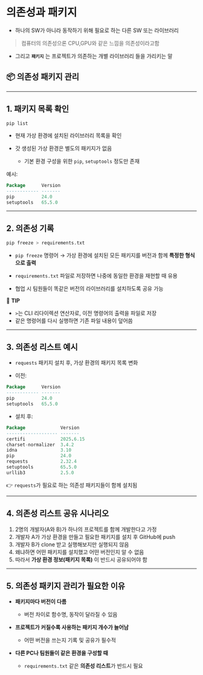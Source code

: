 # 의존성과 패키지

- 하나의 SW가 아니라 동작하기 위해 필요로 하는 다른 SW 또는 라이브러리

> 컴퓨터의 의존성으론 CPU,GPU와 같은 느낌을 의존성이라고함

- 그리고 **`패키지`** 는 프로젝트가 의존하는 개별 라이브러리 들을 가리키는 말

## 📦 의존성 패키지 관리

---

## 1. 패키지 목록 확인

```bash
pip list
```

- 현재 가상 환경에 설치된 라이브러리 목록을 확인
- 갓 생성된 가상 환경은 별도의 패키지가 없음

  - 기본 환경 구성을 위한 `pip`, `setuptools` 정도만 존재

예시:

```sql
Package      Version
------------ -------
pip          24.0
setuptools   65.5.0
```

---

## 2. 의존성 기록

```bash
pip freeze > requirements.txt
```

- `pip freeze` 명령어
  → 가상 환경에 설치된 모든 패키지를 버전과 함께 **특정한 형식으로 출력**

- `requirements.txt` 파일로 저장하면 나중에 동일한 환경을 재현할 때 유용

- 협업 시 팀원들이 똑같은 버전의 라이브러리를 설치하도록 공유 가능

📌 **TIP**

- `>`는 CLI 리다이렉션 연산자로, 이전 명령어의 출력을 파일로 저장
- 같은 명령어를 다시 실행하면 기존 파일 내용이 덮어씀

---

## 3. 의존성 리스트 예시

- `requests` 패키지 설치 후, 가상 환경의 패키지 목록 변화

- 이전:

```sql
Package      Version
------------ -------
pip          24.0
setuptools   65.5.0
```

- 설치 후:

```sql
Package             Version
------------------- -------
certifi             2025.6.15
charset-normalizer  3.4.2
idna                3.10
pip                 24.0
requests            2.32.4
setuptools          65.5.0
urllib3             2.5.0
```

👉 `requests`가 필요로 하는 의존성 패키지들이 함께 설치됨

---

## 4. 의존성 리스트 공유 시나리오

1. 2명의 개발자(A와 B)가 하나의 프로젝트를 함께 개발한다고 가정
2. 개발자 A가 가상 환경을 만들고 필요한 패키지를 설치 후 GitHub에 push
3. 개발자 B가 clone 받고 실행해보지만 실행되지 않음
4. 왜냐하면 어떤 패키지를 설치했고 어떤 버전인지 알 수 없음
5. 따라서 **가상 환경 정보(패키지 목록)** 이 반드시 공유되어야 함

---

## 5. 의존성 패키지 관리가 필요한 이유

- **패키지마다 버전이 다름**

  - 버전 차이로 함수명, 동작이 달라질 수 있음

- **프로젝트가 커질수록 사용하는 패키지 개수가 늘어남**

  - 어떤 버전을 쓰는지 기록 및 공유가 필수적

- **다른 PC나 팀원들이 같은 환경을 구성할 때**

  - `requirements.txt` 같은 **의존성 리스트**가 반드시 필요
